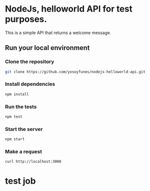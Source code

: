 # NodeJs, helloworld API for test purposes.

This is a simple API that returns a welcome message.

## Run your local environment

### Clone the repository
```bash
git clone https://github.com/yosoyfunes/nodejs-helloworld-api.git
```

### Install dependencies
```bash
npm install
```

### Run the tests
```bash
npm test
```

### Start the server
```bash
npm start
```

### Make a request
```bash
curl http://localhost:3000
```
# test job
